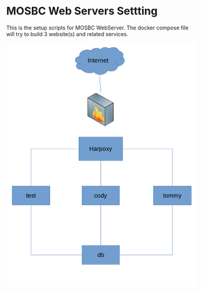 MOSBC Web Servers Settting
=====

This is the setup scripts for MOSBC WebServer. The docker compose file will try to build 3 website(s) and related services.

![Infrastructure](https://github.com/kensonman/mosbc-servers/raw/master/images/network-diagram.png "Infrastructure")


